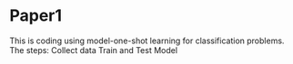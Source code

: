 # Paper1
This is coding using model-one-shot learning for classification problems.
The steps:
Collect data
Train and Test Model
